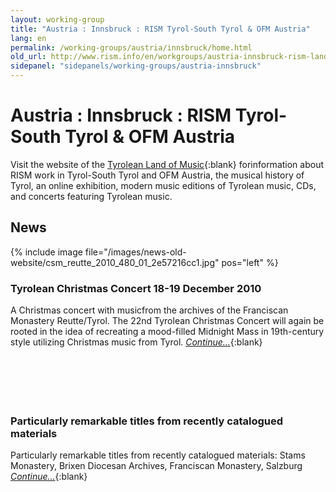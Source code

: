 ```yaml
---
layout: working-group
title: "Austria : Innsbruck : RISM Tyrol-South Tyrol & OFM Austria"
lang: en
permalink: /working-groups/austria/innsbruck/home.html
old_url: http://www.rism.info/en/workgroups/austria-innsbruck-rism-landesleitung-tirol-suedtirol-ofm-austria/home.html
sidepanel: "sidepanels/working-groups/austria-innsbruck"
---
```


# Austria : Innsbruck : RISM Tyrol-South Tyrol & OFM Austria

Visit the website of the [Tyrolean Land of Music](http://www.musikland-tirol.at/){:blank} forinformation about RISM work in Tyrol-South Tyrol and OFM Austria, the musical history of Tyrol, an online exhibition, modern music editions of Tyrolean music, CDs, and concerts featuring Tyrolean music.

## News

{% include image file="/images/news-old-website/csm_reutte_2010_480_01_2e57216cc1.jpg" pos="left" %}

### Tyrolean Christmas Concert 18-19 December 2010

A Christmas concert with musicfrom the archives of the Franciscan Monastery Reutte/Tyrol. The 22nd Tyrolean Christmas Concert will again be rooted in the idea of recreating a mood-filled Midnight Mass in 19th-century style utilizing Christmas music from Tyrol. [_Continue..._](/events/2010/12/12/tyrolean-christmas-concert-1819-december-2010.html){:blank}  
&nbsp;  
&nbsp;  
&nbsp;  
&nbsp;
&nbsp;  
&nbsp;  

### Particularly remarkable titles from recently catalogued materials

Particularly remarkable titles from recently catalogued materials: Stams Monastery, Brixen Diocesan Archives, Franciscan Monastery, Salzburg [_Continue..._](/working-groups/austria/innsbruck/ofm.html){:blank}
